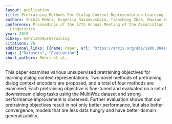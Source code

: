 ```yaml
---
layout: publication
title: Pretraining Methods For Dialog Context Representation Learning
authors: Shikib Mehri, Evgeniia Razumovskaia, Tiancheng Zhao, Maxine Eskenazi
conference: Proceedings of the 57th Annual Meeting of the Association for Computational
  Linguistics
year: 2019
bibkey: mehri2019pretraining
citations: 76
additional_links: [{name: Paper, url: 'https://arxiv.org/abs/1906.00414'}]
tags: ["Datasets", "Evaluation"]
short_authors: Mehri et al.
---
```

This paper examines various unsupervised pretraining objectives for learning
dialog context representations. Two novel methods of pretraining dialog context
encoders are proposed, and a total of four methods are examined. Each
pretraining objective is fine-tuned and evaluated on a set of downstream dialog
tasks using the MultiWoz dataset and strong performance improvement is
observed. Further evaluation shows that our pretraining objectives result in
not only better performance, but also better convergence, models that are less
data hungry and have better domain generalizability.